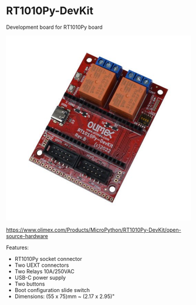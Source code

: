 # RT1010Py-DevKit
Development board for RT1010Py board

![RT1010Py-EVB-a](DOCUMENTS/RT1010Py-EVB-a.jpg)

https://www.olimex.com/Products/MicroPython/RT1010Py-DevKit/open-source-hardware


Features:

* RT1010Py socket connector
* Two UEXT connectors
* Two Relays 10A/250VAC
* USB-C power supply
* Two buttons
* Boot configuration slide switch
* Dimensions: (55 x 75)mm ~ (2.17 x 2.95)"
